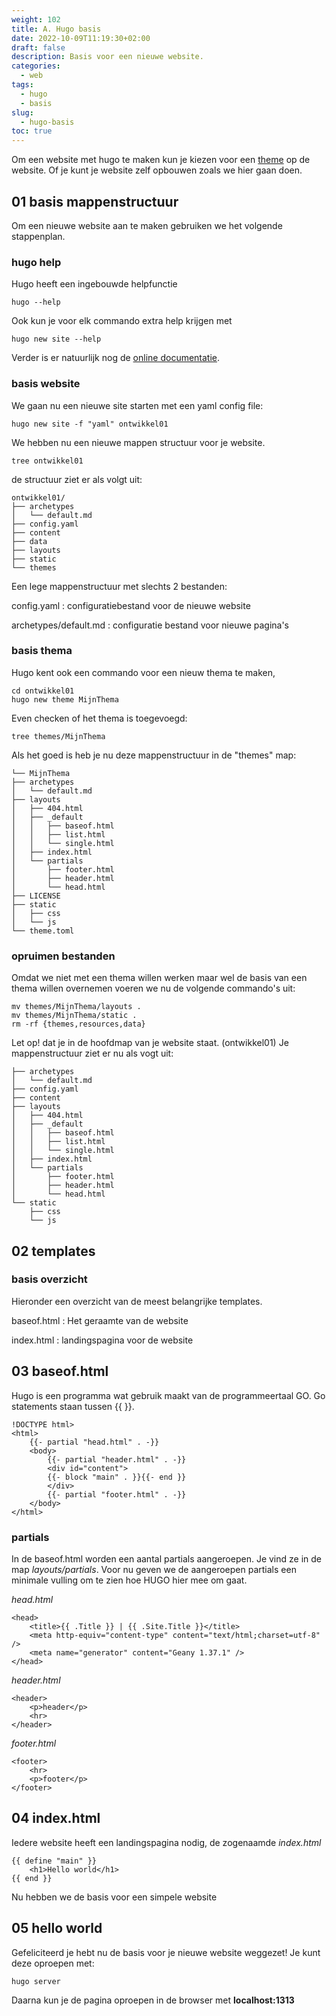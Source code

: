 ```yaml
---
weight: 102
title: A. Hugo basis
date: 2022-10-09T11:19:30+02:00
draft: false
description: Basis voor een nieuwe website.
categories:
  - web
tags:
  - hugo
  - basis
slug:
  - hugo-basis
toc: true
---
```


Om een website met hugo te maken kun je kiezen voor een [theme](https://themes.gohugo.io/) op de website.
Of je kunt je website zelf opbouwen zoals we hier gaan doen.

<!--more-->

## 01 basis mappenstructuur

Om een nieuwe website aan te maken gebruiken we het volgende stappenplan.

### hugo help

Hugo heeft een ingebouwde helpfunctie

    hugo --help

Ook kun je voor elk commando extra help krijgen met

    hugo new site --help

Verder is er natuurlijk nog de [online documentatie](https://gohugo.io/documentation/).

### basis website

We gaan nu een nieuwe site starten met een yaml config file:

    hugo new site -f "yaml" ontwikkel01

We hebben nu een nieuwe mappen structuur voor je website.

    tree ontwikkel01

de structuur ziet er als volgt uit:

    ontwikkel01/
    ├── archetypes
    │   └── default.md
    ├── config.yaml
    ├── content
    ├── data
    ├── layouts
    ├── static
    └── themes

Een lege mappenstructuur met slechts 2 bestanden:

config.yaml
: configuratiebestand voor de nieuwe website

archetypes/default.md
: configuratie bestand voor nieuwe pagina's

### basis thema

Hugo kent ook een commando voor een nieuw thema te maken,

    cd ontwikkel01
    hugo new theme MijnThema

Even checken of het thema is toegevoegd:

    tree themes/MijnThema

Als het goed is heb je nu deze mappenstructuur in de "themes" map:

    └── MijnThema
    ├── archetypes
    │   └── default.md
    ├── layouts
    │   ├── 404.html
    │   ├── _default
    │   │   ├── baseof.html
    │   │   ├── list.html
    │   │   └── single.html
    │   ├── index.html
    │   └── partials
    │       ├── footer.html
    │       ├── header.html
    │       └── head.html
    ├── LICENSE
    ├── static
    │   ├── css
    │   └── js
    └── theme.toml

### opruimen bestanden

Omdat we niet met een thema willen werken maar wel de basis van een thema willen overnemen voeren we nu de volgende commando's uit:

    mv themes/MijnThema/layouts .
    mv themes/MijnThema/static .
    rm -rf {themes,resources,data}

Let op! dat je in de hoofdmap van je website staat. (ontwikkel01)
Je mappenstructuur ziet er nu als vogt uit:

    ├── archetypes
    │   └── default.md
    ├── config.yaml
    ├── content
    ├── layouts
    │   ├── 404.html
    │   ├── _default
    │   │   ├── baseof.html
    │   │   ├── list.html
    │   │   └── single.html
    │   ├── index.html
    │   └── partials
    │       ├── footer.html
    │       ├── header.html
    │       └── head.html
    └── static
        ├── css
        └── js

## 02 templates

### basis overzicht

Hieronder een overzicht van de meest belangrijke templates.

baseof.html
: Het geraamte van de website

index.html
: landingspagina voor de website

## 03 baseof.html

Hugo is een programma wat gebruik maakt van de programmeertaal GO.
Go statements staan tussen {{ }}.

    !DOCTYPE html>
    <html>
        {{- partial "head.html" . -}}
        <body>
            {{- partial "header.html" . -}}
            <div id="content">
            {{- block "main" . }}{{- end }}
            </div>
            {{- partial "footer.html" . -}}
        </body>
    </html>

### partials

In de baseof.html worden een aantal partials aangeroepen.
Je vind ze in de map *layouts/partials*.
Voor nu geven we de aangeroepen partials een minimale vulling om te zien hoe HUGO hier mee om gaat.

*head.html*

    <head>
        <title>{{ .Title }} | {{ .Site.Title }}</title>
        <meta http-equiv="content-type" content="text/html;charset=utf-8" />
        <meta name="generator" content="Geany 1.37.1" />
    </head>

*header.html*

    <header>
        <p>header</p>
        <hr>
    </header>

*footer.html*

    <footer>
        <hr>
        <p>footer</p>
    </footer>

## 04 index.html

Iedere website heeft een landingspagina nodig, de zogenaamde *index.html*

    {{ define "main" }}
        <h1>Hello world</h1>
    {{ end }}

Nu hebben we de basis voor een simpele website

## 05 hello world

Gefeliciteerd je hebt nu de basis voor je nieuwe website weggezet!
Je kunt deze oproepen met:

    hugo server

Daarna kun je de pagina oproepen in de browser met **localhost:1313**
